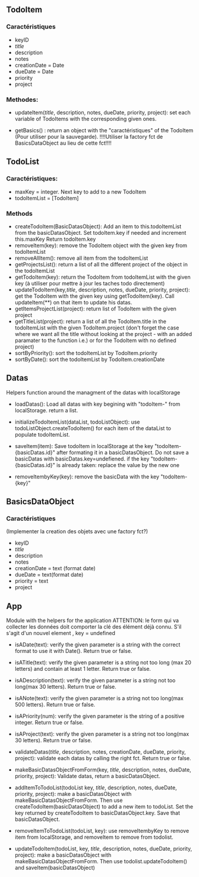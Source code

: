 ## TodoItem
### Caractéristiques
- keyID         
- *title*         
- description   
- notes  
- creationDate = Date       
- dueDate = Date
- priority      
- project 

### Methodes:   
- updateItem(*title*, description, notes, dueDate, priority, project): set each variable of TodoItems with the corresponding given ones.

- getBasics() : return an object with the "caractéristiques" of the TodoItem (Pour utiliser pour la sauvegarde). !!!!Utiliser la factory fct de BasicsDataObject au lieu de cette fct!!!!

## TodoList
### Caractéristiques:   
- maxKey = integer. Next key to add to a new TodoItem
- todoItemList = [TodoItem]

### Methods
- createTodoItem(BasicDatasObject): Add an item to this.todoItemList from the basicDatasObject.
        Set todoItem.key if needed and increment this.maxKey
        Return todoItem.key
- removeItem(key): remove the TodoItem object with the given key from todoItemList
- removeAllItem(): remove all item from the todoItemList
- getProjectsList(): return a list of all the different project of the object in the todoItemList
- getTodoItem(key): return the TodoItem from todoItemList with the given key (à utiliser pour mettre à jour les taches todo directement)
- updateTodoItem(key,*title*, description, notes, dueDate, priority, project): get the TodoItem with the given key using getTodoItem(key). Call updateItem(**) on that item to update his datas.
- getItemsProjectList(project): return list of TodoItem with the given project
- getTitleList(project): return a list of all the TodoItem.title in the todoItemList with the given TodoItem.project (don't forget the case where we want all the title without looking at the project - with an added paramater to the function i.e.) or for the TodoItem with no defined project)
- sortByPriority(): sort the todoItemList by TodoItem.priority
- sortByDate(): sort the todoItemList by TodoItem.creationDate

## Datas
Helpers function around the managment of the datas with localStorage

- loadDatas(): Load all datas with key begining with "todoItem-" from localStorage. return a list.

- initializeTodoItemList(dataList, todoListObject):  use todoListObject.createTodoItem() for each item of the dataList to populate todoItemList. 

- saveItem(item): Save todoItem in localStorage at the key "todoItem-{basicDatas.id}" after formating it in a basicDatasObject. Do not save a basicDatas with basicDatas.key=undefiened. if the key "todoItem-{basicDatas.id}" is already taken: replace the value by the new one

- removeItembyKey(key): remove the basicData with the key "todoItem-{key}"

## BasicsDataObject
### Caractéristiques
(Implementer la creation des objets avec une factory fct?)

- keyID         
- *title*         
- description   
- notes  
- creationDate = text (format date)       
- dueDate = text(format date)
- priority = text     
- project 

## App
Module with the helpers for the application
ATTENTION: le form qui va collecter les données doit comporter la clé des élément déjà connu. S'il s'agit d'un nouvel element , key = undefined

- isADate(text): verify the given parameter is a string with the correct format to use it with Date(). Return true or false.
- isATitle(text): verify the given parameter is a string not too long (max 20 letters) and contain at least 1 letter. Return true or false.
- isADescription(text): verify the given parameter is a string not too long(max 30 letters). Return true or false.
- isANote(text):  verify the given parameter is a string not too long(max 500 letters). Return true or false.
- isAPriority(num): verify the given parameter is the string of a positive integer. Return true or false.
- isAProject(text): verify the given parameter is a string not too long(max 30 letters). Return true or false.
- validateDatas(*title*, description, notes, creationDate, dueDate, priority, project): validate each datas by calling the right fct. Return true or false.

- makeBasicDatasObjectFromForm(key, *title*, description, notes, dueDate, priority, project):
Validate datas, return a basicDatasObject.
- addItemToTodoList(todoList key, *title*, description, notes, dueDate, priority, project): make a basicDatasObject with makeBasicDatasObjectFromForm. Then use createTodoItem(basicDatasObject) to add a new item to todoList. Set the key returned by createTodoItem to basicDatasObject.key. Save that basicDatasObject.
- removeItemToTodoList(todoList, key): use removeItembyKey to remove item from localStorage, and removeItem to remove from todolist.
- updateTodoItem(todoList, key, *title*, description, notes, dueDate, priority, project): make a basicDatasObject with makeBasicDatasObjectFromForm. Then use todolist.updateTodoItem() and saveItem(basicDatasObject)



